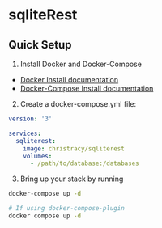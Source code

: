 # sqliteRest

## Quick Setup

1. Install Docker and Docker-Compose

- [Docker Install documentation](https://docs.docker.com/install/)
- [Docker-Compose Install documentation](https://docs.docker.com/compose/install/)

2. Create a docker-compose.yml file:

```yml
version: '3'

services:
  sqliterest:
    image: christracy/sqliterest
    volumes:
      - /path/to/database:/databases
```

3. Bring up your stack by running

```bash
docker-compose up -d

# If using docker-compose-plugin
docker compose up -d

```
